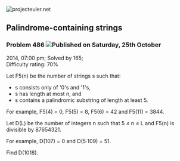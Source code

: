 ![projecteuler.net](images/print_page_logo.png)

## Palindrome-containing strings

### Problem 486 ![](images/icon_info.png)Published on Saturday, 25th October
2014, 07:00 pm; Solved by 165;  
Difficulty rating: 70%

Let F5(n) be the number of strings s such that:

  * s consists only of '0's and '1's, 
  * s has length at most n, and 
  * s contains a palindromic substring of length at least 5. 

For example, F5(4) = 0, F5(5) = 8, F5(6) = 42 and F5(11) = 3844.

Let D(L) be the number of integers n such that 5 ≤ n ≤ L and F5(n) is
divisible by 87654321.

For example, D(107) = 0 and D(5·109) = 51.

Find D(1018).

  
  

